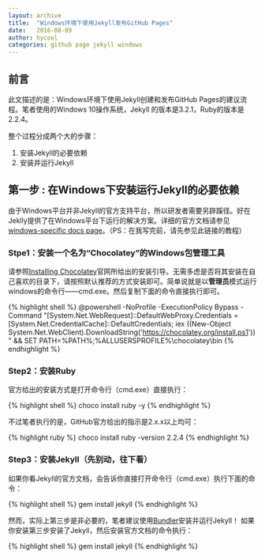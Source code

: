 ```yaml
---
layout: archive
title:  "Windows环境下使用Jekyll发布GitHub Pages"
date:   2016-08-09
author: hycool
categories: github page jekyll windows
---
```


## 前言

此文描述的是：Windows环境下使用Jekyll创建和发布GitHub Pages的建议流程。笔者使用的Windows 10操作系统，Jekyll 的版本是3.2.1，Ruby的版本是2.2.4。

整个过程分成两个大的步骤：

1. 安装Jekyll的必要依赖
2. 安装并运行Jekyll

## 第一步 : 在Windows下安装运行Jekyll的必要依赖

由于Windows平台并非Jekyll的官方支持平台，所以研发者需要另辟蹊径。好在Jeklly提供了在Windows平台下运行的解决方案。详细的官方文档请参见[windows-specific docs page](https://jekyllrb.com/docs/windows/#installation)。（PS：在我写完前，请先参见此链接的教程）

### Stpe1：安装一个名为“Chocolatey”的Windows包管理工具
请参照[Installing Chocolatey](https://chocolatey.org/install)官网所给出的安装引导。无需多虑是否将其安装在自己喜欢的目录下，请按照默认推荐的方式安装即可。简单说就是以**管理员**模式运行windows的命令行——cmd.exe。然后复制下面的命令直接执行即可。

{% highlight shell %}
@powershell -NoProfile -ExecutionPolicy Bypass -Command "[System.Net.WebRequest]::DefaultWebProxy.Credentials = [System.Net.CredentialCache]::DefaultCredentials; iex ((New-Object System.Net.WebClient).DownloadString('https://chocolatey.org/install.ps1'))" && SET PATH=%PATH%;%ALLUSERSPROFILE%\chocolatey\bin
{% endhighlight %}

### Step2：安装Ruby
官方给出的安装方式是打开命令行（cmd.exe）直接执行：

{% highlight shell %}
choco install ruby -y
{% endhighlight %}

不过笔者执行的是，GitHub官方给出的指示是2.x.x以上均可：

{% highlight ruby %}
choco install ruby -version 2.2.4
{% endhighlight %}

### Step3：安装Jekyll（先别动，往下看）

如果你看Jekyll的官方文档，会告诉你直接打开命令行（cmd.exe）执行下面的命令：

{% highlight shell %}
gem install jekyll
{% endhighlight %}

然而，实际上第三步是非必要的，笔者建议使用[Bundler](http://bundler.io/)安装并运行Jekyll！
如果你安装第三步安装了Jekyll，然后安装官方文档的命令执行：

{% highlight shell %}
gem install jekyll
{% endhighlight %}

<!--{% highlight shell linenos %}-->
<!--jekyll build-->
<!--jekyll serve-->
<!--{% endhighlight %}-->

<!--你会发现许多编译错误，要一个个解决并不容易。当然作为兴趣，也鼓励大家去尝试碰碰Ruby的坑。这里不再占用篇幅。-->

<!--**_Bing Go!_**-->
<!--<br/>-->

<!--![versions of tools]({{ site.baseurl }}/assets/hy/20160812001.png)-->

<!--## 第二步 : 安装并运行Jekyll-->

<!--（以下步骤详情请参见[Setting up your GitHub Pages site locally with Jekyll](https://help.github.com/articles/setting-up-your-github-pages-site-locally-with-jekyll/)）-->

<!--### Step1：Clone或者Create一个代码仓库，然后创建或者检出到gh-pages分支-->
<!--<span style="color:red;">**_Important!_**</span>   确保代码库根目录下有一个名为Gemfile不带后缀的文件，如果没有，请手动创建一个，这里就不在详述。-->
<!--<br/>-->

<!--为什么要切换到gh-pages分支？这取决于你希望将此Jekyll创建的静态资源页发布为**个人/组织主页**或者是**项目主页**。笔者这里测试的是项目主页，所以发布到gh-pages分支。-->

<!--为节省篇幅不再详述有关[User, Organization, and Project Pages](https://help.github.com/articles/user-organization-and-project-pages/)的信息，请自行学习和参考。-->

<!--### Step2：打开根目录下的Gemfile，手动粘贴下面两行信息：-->

<!--{% highlight ruby %}-->
<!--source 'https://rubygems.org'-->
<!--gem 'github-pages', group: :jekyll_plugins-->
<!--{% endhighlight %}-->

<!--当然，如果Gemfile中已经有如上信息，则忽略此步骤。-->

<!--### Step3：安装Bundle-->
<!--So easy! 在Gemfile同级文件目录下执行：-->

<!--{% highlight shell %}-->
<!--$ bundle install-->
<!--Fetching gem metadata from https://rubygems.org/............-->
<!--Fetching version metadata from https://rubygems.org/...-->
<!--Fetching dependency metadata from https://rubygems.org/..-->
<!--Resolving dependencies...-->
<!--{% endhighlight %}-->

<!--### Step4：生成Jekyll页面-->
<!--如果你的代码库已经构建和使用过Jekyll，那么你只需运行：-->

<!--{% highlight shell %}-->
<!--$ bundle exec jekyll serve-->
<!--{% endhighlight %}-->

<!--或者，如果你想一并查看待发布的博文，可以运行：-->

<!--{% highlight shell %}-->
<!--$ bundle exec jekyll serve --draft-->
<!--{% endhighlight %}-->

<!--如果你的代码库尚未使用和创建过Jekyll静态资源页，那么请在代码仓库的Gemfile同级目录下执行-->

<!--{% highlight shell linenos %}-->
<!--$ bundle exec jekyll new . --force-->
<!--$ bundle exec jekyll serve-->
<!--{% endhighlight %}-->
